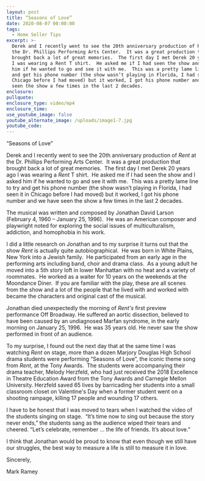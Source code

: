 ```yaml
---
layout: post
title: “Seasons of Love”
date: 2020-08-07 00:00:00
tags:
  - Home Seller Tips
excerpt: >-
  Derek and I recently went to see the 20th anniversary production of Rent at
  the Dr. Phillips Performing Arts Center.  It was a great production that
  brought back a lot of great memories.  The first day I met Derek 20 years ago
  I was wearing a Rent T shirt.  He asked me if I had seen the show and I asked
  him if he wanted to go and see it with me.  This was a pretty lame line to try
  and get his phone number (the show wasn’t playing in Florida, I had seen it in
  Chicago before I had moved) but it worked, I got his phone number and we have
  seen the show a few times in the last 2 decades.
enclosure:
pullquote:
enclosure_type: video/mp4
enclosure_time:
use_youtube_image: false
youtube_alternate_image: /uploads/image1-7.jpg
youtube_code:
---
```


“Seasons of Love”

Derek and I recently went to see the 20th anniversary production of *Rent* at the Dr. Phillips Performing Arts Center.&nbsp; It was a great production that brought back a lot of great memories.&nbsp; The first day I met Derek 20 years ago I was wearing a *Rent* T shirt.&nbsp; He asked me if I had seen the show and I asked him if he wanted to go and see it with me.&nbsp; This was a pretty lame line to try and get his phone number (the show wasn’t playing in Florida, I had seen it in Chicago before I had moved) but it worked, I got his phone number and we have seen the show a few times in the last 2 decades.&nbsp;&nbsp;

The musical was written and composed by Jonathan David Larson (February 4, 1960 – January 25, 1996).&nbsp; He was an American composer and playwright noted for exploring the social issues of multiculturalism, addiction, and homophobia in his work.&nbsp;&nbsp;

I did a little research on Jonathan and to my surprise it turns out that the show *Rent* is actually quite autobiographical.&nbsp; He was born in White Plains, New York into a Jewish family.&nbsp; He participated from an early age in the performing arts including band, choir and drama class.&nbsp; As a young adult he moved into a 5th story loft in lower Manhattan with no heat and a variety of roommates.&nbsp; He worked as a waiter for 10 years on the weekends at the Moondance Diner.&nbsp; If you are familiar with the play, these are all scenes from the show and a lot of the people that he lived with and worked with became the characters and original cast of the musical.&nbsp;&nbsp;

Jonathan died unexpectedly the morning of *Rent's* first preview performance Off Broadway. He suffered an aortic dissection, believed to have been caused by an undiagnosed Marfan syndrome, in the early morning on January 25, 1996.&nbsp; He was 35 years old. He never saw the show performed in front of an audience.&nbsp;&nbsp;

To my surprise, I found out the next day that at the same time I was watching *Rent* on stage, more than a dozen Marjory Douglas High School drama students were performing “Seasons of Love”, the iconic theme song from *Rent*, at the Tony Awards.&nbsp; The students were accompanying their drama teacher, Melody Herzfeld, who had just received the 2018 Excellence in Theatre Education Award from the Tony Awards and Carnegie Mellon University. Herzfeld saved 65 lives by barricading her students into a small classroom closet on Valentine's Day when a former student went on a shooting rampage, killing 17 people and wounding 17 others.

I have to be honest that I was moved to tears when I watched the video of the students singing on stage.&nbsp; “It’s time now to sing out because the story never ends,” the students sang as the audience wiped their tears and cheered. “Let’s celebrate, remember … the life of friends. It’s about love.”&nbsp;&nbsp;

I think that Jonathan would be proud to know that even though we still have our struggles, the best way to measure a life is still to measure it in love.&nbsp;&nbsp;

Sincerely,

Mark Ramey